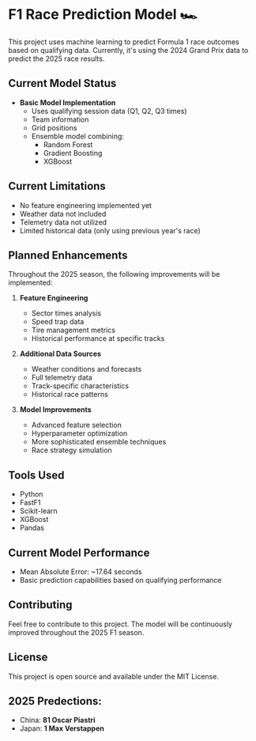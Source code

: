 # F1 Race Prediction Model 🏎️

This project uses machine learning to predict Formula 1 race outcomes based on qualifying data. Currently, it's using the 2024 Grand Prix data to predict the 2025 race results.

## Current Model Status

- **Basic Model Implementation**
  - Uses qualifying session data (Q1, Q2, Q3 times)
  - Team information
  - Grid positions
  - Ensemble model combining:
    - Random Forest
    - Gradient Boosting
    - XGBoost

## Current Limitations

- No feature engineering implemented yet
- Weather data not included
- Telemetry data not utilized
- Limited historical data (only using previous year's race)

## Planned Enhancements

Throughout the 2025 season, the following improvements will be implemented:

1. **Feature Engineering**
   - Sector times analysis
   - Speed trap data
   - Tire management metrics
   - Historical performance at specific tracks

2. **Additional Data Sources**
   - Weather conditions and forecasts
   - Full telemetry data
   - Track-specific characteristics
   - Historical race patterns

3. **Model Improvements**
   - Advanced feature selection
   - Hyperparameter optimization
   - More sophisticated ensemble techniques
   - Race strategy simulation

## Tools Used

- Python
- FastF1
- Scikit-learn
- XGBoost
- Pandas

## Current Model Performance

- Mean Absolute Error: ~17.64 seconds
- Basic prediction capabilities based on qualifying performance

## Contributing

Feel free to contribute to this project. The model will be continuously improved throughout the 2025 F1 season.

## License

This project is open source and available under the MIT License.

## 2025 Predections:
- China: **81 Oscar Piastri**
- Japan: **1 Max Verstappen**


